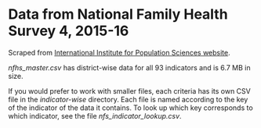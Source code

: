 # Data from National Family Health Survey 4, 2015-16

Scraped from [International Institute for Population Sciences website](http://rchiips.org/NFHS/districtfactsheet_NFHS-4.shtml).

*nfhs_master.csv* has district-wise data for all 93 indicators and is 6.7 MB in size.

If you would prefer to work with smaller files, each criteria has its own CSV file in the *indicator-wise* directory. Each file is named according to the key of the indicator of the data it contains. To look up which key corresponds to which indicator, see the file *nfs_indicator_lookup.csv*.